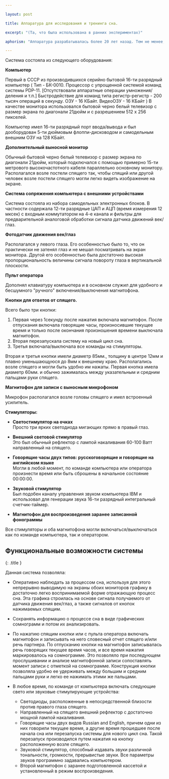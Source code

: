 ```yaml
---

layout: post

title: Аппаратура для исследования и тренинга сна.

excerpt: "(Та, что была использована в ранних экспериментах)"

aphorism: "Аппаратура разрабатывалась более 20 лет назад. Тем не менее, несмотря на архаичность реализации отдельных элементов, подход и суть актуальны до сих пор"

---
```


Система состояла из следующего оборудования:

 **Компьютер**
	
Первый в СССР из производившихся серийно бытовой 16-ти разрядный компьютер ( Тип - БК-0010. Процессор с упрощенной системой команд системы PDP-11. [Отсутствовали аппаратные операции умножения/деления и т.п.] Быстродействие для команд типа регистр-регистр - 200 тысяч операций в секунду. ОЗУ - 16 КБайт. ВидеоОЗУ - 16 КБайт ) В качестве монитора использовался бытовой черно белый телевизор с размер экрана по диагонали 21дюйм и с разрешением 512 х 256 пикселей.

Компьютер имел 16-ти разрядный порт ввода/вывода и был дооборудован 5-ти дюймовым флоппи-дисководом и самодельным внешним ОЗУ на 128 КБайт. 

**Дополнительный выносной монитор**
 
Обычный бытовой черно белый телевизор с размер экрана по диагонали 21дюйм, который подключался с помощью примерно 15-ти метрового высокочастотного кабеля параллельно основному монитору. Располагался возле постели спящего так, чтобы спящий или другой человек возле постели спящего могли легко видеть изображение на экране.

**Система сопряжения компьютера с внешними устройствами** 

Система состояла из набора самодельных электронных блоков. В частности содержала 12-ти разрядные ЦАП и АЦП (время измерения 12 мксек) с входным коммутатором на 4-е канала и фильтры для предварительной аналоговой обработки сигнала датчика движений век/глаз.

**Фотодатчик движения век/глаз** 

Располагался у левого глаза. Его особенностью было то, что он практически не затенял глаз и не мешал посматривать на экран монитора. Другой его особенностью была достаточно высокая пропорциональность величины сигнала повороту глаза в вертикальной плоскости.

**Пульт оператора** 

Дополнял клавиатуру компьютера и в основном служил для удобного и бесшумного "ручного" включения/выключения магнитофона.

**Кнопки для ответов от спящего.** 

Всего было три кнопки:
1. Первая через 1секунду после нажатия включала магнитофон. После отпускания включала говорящие часы, произносившие текущее время и только после окончания произношения времени выключала магнитофон.
2. Вторая перезапускала систему на новый цикл сна.
3. Третья включала/выключала все команды на стимуляторы.

Вторая и третья кнопки имели диаметр 85мм., толщину в центре 12мм и плавно уменьшающуюся до 8мм к внешнему краю. Располагались возле спящего и могли быть удобно им нажаты. Первая кнопка имела диаметр 60мм. и обычно зажималась между указательным и средним пальцами руки спящего.

**Магнитофон для записи с выносным микрофоном** 

Микрофон располагался возле головы спящего и имел встроенный усилитель.

**Стимуляторы:**

+ **Светостимулятор на очках**      
Просто три ярких светодиода мигающих прямо в правый глаз.

+ **Внешний световой стимулятор**      
Это был обычный рефлектор с лампой накаливания 60-100 Ватт направленный на спящего.

+ **Говорящие часы двух типов: русскоговорящие и говорящие на английском языке**     
Могли в любой момент, по команде компьютера или оператора произнести время или быть сброшены в начальное состояние 00:00:00.

+ **Звуковой стимулятор**       
Был подобен каналу управления звуком компьютера IBM и использовал для генерации звука 16-ти разрядный интегральный счетчик-таймер.

+ **Магнитофон для воспроизведения заранее записанной фонограммы**

Все стимуляторы и оба магнитофона могли включаться/выключаться как по команде компьютера, так и оператором.

## Функциональные возможности системы
{: .title }

Данная система позволяла:

+ Оперативно наблюдать за процессом сна, используя для этого непрерывно выводимую на экраны обоих мониторов графику в достаточно легко воспринимаемой форме отражающую процесс сна. Эта графика строилась на основе сигнала получаемого от датчика движения век/глаз, а также сигналов от кнопок нажимаемых спящим.

+ Сохранять информацию о процессе сна в виде графических сомнограмм и потом их анализировать.

+ По нажатию спящим кнопки или с пульта оператора включать магнитофон и записывать на него словесный отчет спящего и/или речь партнера. По отпусканию кнопки на магнитофон записывалась речь говорящих текущее время часов, и все время нажатия маркировалось на сомнограмме. Это позволяло при последующем прослушивании и анализе магнитофонной записи сопоставлять момент записи с отметкой на сомнограмме. Конструкция кнопки позволяла удобно ее удерживать между большим и средним пальцами руки и легко ее нажимать этими же пальцами.

+ В любое время, по команде от компьютера включать следующие свето или звуковые стимулирующие устройства:
	+ Светодиоды, расположенные в непосредственной близости против правого глаза спящего.
	+ Направленный на спящего внешний рефлектор с достаточно мощной лампой накаливания.
	+ Говорящие часы двух видов Russian and English, причем одни из них говорили текущее время, а другие время прошедшее после начала сна или перезапуска системы для нового цикл сна. Такой перезапуск производился путем нажатия на кнопку расположенную возле спящего.
	+ Звуковой стимулятор, способный издавать звуки различной тональности, громкости, прерывистые звуки. Все параметры звуков программно задавались компьютером.
	+ Второй магнитофон с заранее подготовленной кассетой и установленный в режим воспроизведения.



